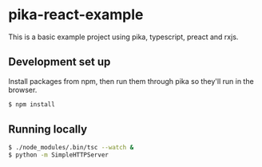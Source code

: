 # pika-react-example

This is a basic example project using pika, typescript, preact and rxjs.

## Development set up

Install packages from npm, then run them through pika so they'll run in the browser.

```bash
$ npm install
```

## Running locally

```bash
$ ./node_modules/.bin/tsc --watch &
$ python -m SimpleHTTPServer
```
